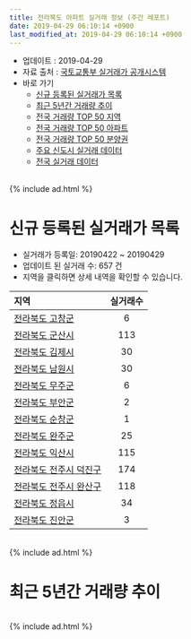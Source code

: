```yaml
---
title: 전라북도 아파트 실거래 정보 (주간 레포트)
date: 2019-04-29 06:10:14 +0900
last_modified_at: 2019-04-29 06:10:14 +0900
---
```


* 업데이트 : 2019-04-29
* 자료 출처 : [국토교통부 실거래가 공개시스템](http://rt.molit.go.kr)
* 바로 가기
    * [신규 등록된 실거래가 목록](#신규-등록된-실거래가-목록)
    * [최근 5년간 거래량 추이](#최근-5년간-거래량-추이)
    * [전국 거래량 TOP 50 지역](https://inasie.github.io/apt-trade-info/최근-3개월-전국에서-가장-거래가-많이-발생한-지역)
    * [전국 거래량 TOP 50 아파트](https://inasie.github.io/apt-trade-info/최근-3개월-전국에서-가장-거래가-많이-발생한-아파트)
    * [전국 거래량 TOP 50 분양권](https://inasie.github.io/apt-trade-info/최근-3개월-전국에서-가장-거래가-많이-발생한-분양권)
    * [주요 신도시 실거래 데이터](https://inasie.github.io/apt-trade-info/주요-신도시)
    * [전국 실거래 데이터](https://inasie.github.io/apt-trade-info/전국)

<br>
{% include ad.html %}
<br>

# 신규 등록된 실거래가 목록
* 실거래가 등록일: 20190422 ~ 20190429
* 업데이트 된 실거래 수: 657 건
* 지역을 클릭하면 상세 내역을 확인할 수 있습니다.


|지역|실거래수|
|:---|:---:|
|[전라북도 고창군](https://inasie.github.io/apt-trade-info/전라북도-고창군)|6|
|[전라북도 군산시](https://inasie.github.io/apt-trade-info/전라북도-군산시)|113|
|[전라북도 김제시](https://inasie.github.io/apt-trade-info/전라북도-김제시)|30|
|[전라북도 남원시](https://inasie.github.io/apt-trade-info/전라북도-남원시)|30|
|[전라북도 무주군](https://inasie.github.io/apt-trade-info/전라북도-무주군)|6|
|[전라북도 부안군](https://inasie.github.io/apt-trade-info/전라북도-부안군)|2|
|[전라북도 순창군](https://inasie.github.io/apt-trade-info/전라북도-순창군)|1|
|[전라북도 완주군](https://inasie.github.io/apt-trade-info/전라북도-완주군)|25|
|[전라북도 익산시](https://inasie.github.io/apt-trade-info/전라북도-익산시)|115|
|[전라북도 전주시 덕진구](https://inasie.github.io/apt-trade-info/전라북도-전주시-덕진구)|174|
|[전라북도 전주시 완산구](https://inasie.github.io/apt-trade-info/전라북도-전주시-완산구)|118|
|[전라북도 정읍시](https://inasie.github.io/apt-trade-info/전라북도-정읍시)|34|
|[전라북도 진안군](https://inasie.github.io/apt-trade-info/전라북도-진안군)|3|


<br>
{% include ad.html %}
<br>

# 최근 5년간 거래량 추이


<div style="width:100%;">
    <canvas id="deal_progress" height="200"></canvas>
</div>

<script>
new Chart(document.getElementById("deal_progress"), {
    type: 'line',
    data: {
        labels: ['201404','201405','201406','201407','201408','201409','201410','201411','201412','201501','201502','201503','201504','201505','201506','201507','201508','201509','201510','201511','201512','201601','201602','201603','201604','201605','201606','201607','201608','201609','201610','201611','201612','201701','201702','201703','201704','201705','201706','201707','201708','201709','201710','201711','201712','201801','201802','201803','201804','201805','201806','201807','201808','201809','201810','201811','201812','201901','201902','201903','201904'],
        datasets: [{
            label: '매매',
            pointRadius: 1,
            data: [1448, 1372, 1384, 1436, 1494, 1839, 1988, 1662, 1455, 1906, 1590, 2362, 2069, 1886, 2009, 1807, 1706, 1733, 1929, 1718, 1528, 1594, 1775, 2180, 1868, 1653, 1694, 1638, 1833, 1889, 2221, 1670, 1461, 1329, 1770, 1978, 1679, 1782, 1751, 1602, 1572, 1608, 1515, 1578, 1391, 2545, 1895, 2278, 1717, 1738, 1940, 1601, 1701, 1721, 2033, 1642, 1544, 1657, 1538, 1554, 721],
            borderColor: "rgba(255, 201, 14, 1)",
            backgroundColor: "rgba(255, 201, 14, 0.5)",
            fill: false,
            lineTension: 0
        },{
            label: '전월세',
            pointRadius: 1,
            data: [1217, 1020, 991, 1126, 1250, 1123, 1110, 995, 1079, 1184, 1112, 1385, 1259, 995, 966, 1147, 1201, 972, 1095, 1092, 1170, 1184, 1289, 1289, 1126, 1002, 971, 1071, 1054, 1005, 1168, 1112, 1125, 1062, 1244, 1260, 1045, 1021, 961, 1104, 992, 993, 961, 1102, 1079, 1286, 1213, 1476, 1267, 1237, 1263, 1324, 1131, 989, 1182, 1061, 1069, 1337, 1245, 1308, 680],
            borderColor: "rgba(0, 141, 185, 1)",
            backgroundColor: "rgba(0, 141, 185, 0.5)",
            fill: false,
            lineTension: 0
        }
        ]
    },
    options: {
        responsive: true,
        title: {
            display: false
        },
        tooltips: {
            mode: 'index',
            intersect: false
        },
        hover: {
            mode: 'nearest',
            intersect: true
        },
        scales: {
            xAxes: [{
                display: true,
                scaleLabel: {
                    display: true,
                    labelString: '년/월'
                }
            }],
            yAxes: [{
                display: true,
                ticks: {
                    suggestedMin: 0,
                },
                scaleLabel: {
                    display: true,
                    labelString: '실거래 수'
                }
            }]
        }
    }
});

</script>


<br>
{% include ad.html %}
<br>

